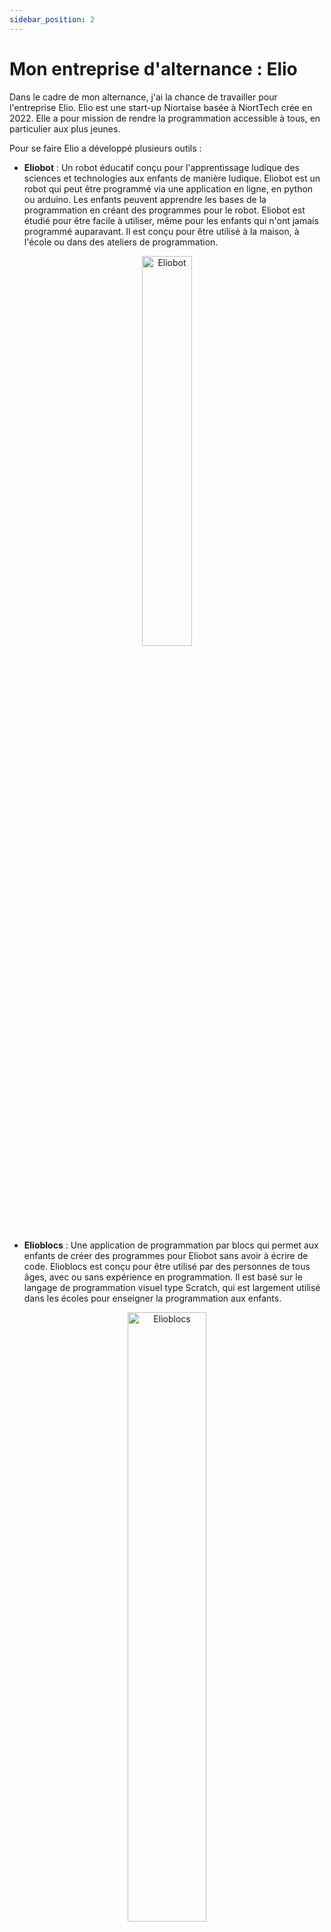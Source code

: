 ```yaml
---
sidebar_position: 2
---
```

# Mon entreprise d'alternance : Elio

Dans le cadre de mon alternance, j'ai la chance de travailler pour l'entreprise Elio.
Elio est une start-up Niortaise basée à NiortTech crée en 2022.
Elle a pour mission de rendre la programmation accessible à tous,
en particulier aux plus jeunes.

Pour se faire Elio a développé plusieurs outils :

- **Eliobot** : Un robot éducatif conçu pour l'apprentissage ludique des sciences et technologies aux enfants de manière ludique.
  Eliobot est un robot qui peut être programmé via une application en ligne, en python ou arduino.
  Les enfants peuvent apprendre les bases de la programmation en créant des programmes pour le robot.
  Eliobot est étudié pour être facile à utiliser, même pour les enfants qui n'ont jamais programmé auparavant.
  Il est conçu pour être utilisé à la maison, à l'école ou dans des ateliers de programmation.

<p align="middle">
    <img src={require('@site/static/img/entreprise/eliobot.jpg').default} alt="Eliobot" width="40%" />
</p>

- **Elioblocs** : Une application de programmation par blocs qui permet aux enfants de créer des programmes
  pour Eliobot sans avoir à écrire de code. Elioblocs est conçu pour être utilisé par des personnes de tous âges,
  avec ou sans expérience en programmation. Il est basé sur le langage de programmation visuel type Scratch,
  qui est largement utilisé dans les écoles pour enseigner la programmation aux enfants.

<p align="middle">
    <img src={require('@site/static/img/pt2/welcome-image.gif').default} alt="Elioblocs" width="50%" />
</p>

<br/>

- **Une plateforme en ligne** : Elio propose également une plateforme en ligne contenant des tutoriels,
  des ressources pédagogiques et des activités pour donner un maximum de contenue pour les utilisateurs d'Eliobot.

<p align="middle">
    <img src={require('@site/static/img/intro/platform.gif').default} alt="Eliobot platform" width="50%" />
</p>

<br/>

L'entreprise Elio s'était initialement lancée dans la conception de robots destinés à un usage personnel.
Cependant, au fil du développement et des recherches menées, il est apparu que le marché de l'éducation présentait un potentiel considérable.
Les écoles manquent souvent d'outils adéquats pour enseigner les compétences des sciences et technologies de manière interactive et engageante.

En réponse à ce besoin, Elio a décidé de réorienter ses efforts pour créer des robots éducatifs spécialement conçus pour
les environnements scolaires. Ces robots visent à enrichir l'apprentissage des élèves en leur offrant des expériences pratiques et stimulantes.
L'objectif de Elio n'étant pas seulement de vendre des robots, mais aussi de générer un accompagnement pédagogique complet pour les enseignants.

La plateforme quant à elle est un outil permettant de donner du contenu pédagogique en contenue au utilisateur d'Eliobot.
Cours, activités, tutoriels, défis, tout est fait pour que les utilisateurs puissent apprendre en s'amusant.

---

```mdx-code-block
import DocCardList from '@theme/DocCardList';

<DocCardList/>
```